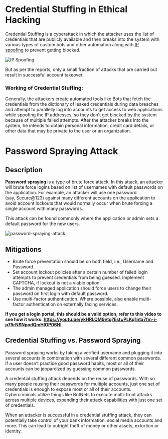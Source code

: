 # Credential Stuffing in Ethical Hacking

Credential Stuffing is a cyberattack in which the attacker uses the list of credentials that are publicly available and then breaks into the system with various types of custom bots and other automation along with [IP spoofing](https://www.geeksforgeeks.org/ip-spoofing/) to prevent getting blocked. 

![IP Spoofing](https://media.geeksforgeeks.org/wp-content/uploads/20220716175029/Screenshot20220716175005.png)

But as per the reports, only a small fraction of attacks that are carried out result in successful account takeover.

### Working of Credential Stuffing:

Generally, the attackers create automated tools like Bots that fetch the credentials from the dictionary of leaked credentials during data breaches and attempt to parallelly log into accounts to get access to web applications while spoofing the IP addresses, so they don’t get blocked by the system because of multiple failed attempts. After the attacker breaks into the system, he intends to obtain personal information, credit card details, or other data that may be private to the user or an organization.


# Password Spraying Attack

## Description

**Password spraying** is a type of brute force attack. In this attack, an attacker will brute force logins based on list of usernames with default passwords on the application. For example, an attacker will use one password (say, Secure@123) against many different accounts on the application to avoid account lockouts that would normally occur when brute forcing a single account with many passwords.

This attack can be found commonly where the application or admin sets a default password for the new users.

![password-spraying-attack](https://owasp.org/www-community/assets/images/passwd-spraying-attack.png)

## Mitigations

- Brute force preventation should be on both field, i.e., Username and Password.
- Set account lockout policies after a certain number of failed login attempts to prevent credentials from being guessed. Implement CAPTCHA, if lockout is not a viable option.
- The admin managed application should force users to change their password on first login with default password.
- Use multi-factor authentication. Where possible, also enable multi-factor authentication on externally facing services.

**If you get a login portal, this should be a valid option, refer to this video to see how it works: https://youtu.be/ykHRLQM9vtg?list=PLKq1nta7fm-i-p75rNSNpodQmHIOP06NI**

## Credential Stuffing vs. Password Spraying

Password spraying works by taking a verified username and plugging it into several accounts in combination with several different common passwords. If a user doesn’t practice good password habits, most or all of their accounts can be jeopardized by guessing common passwords.

A credential stuffing attack depends on the reuse of passwords. With so many people reusing their passwords for multiple accounts, just one set of credentials is enough to expose most or all of their accounts. Cybercriminals utilize things like BotNets to execute multi-front attacks across multiple devices, expanding their attack capabilities with just one set of credentials.

When an attacker is successful in a credential stuffing attack, they can potentially take control of your bank information, social media accounts and more. This can lead to outright theft of money or other assets, extortion or identity.